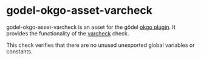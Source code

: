 godel-okgo-asset-varcheck
=========================
godel-okgo-asset-varcheck is an asset for the gödel [okgo plugin](https://github.com/palantir/okgo). It provides the
functionality of the [varcheck](https://github.com/opennota/check/tree/master/cmd/varcheck) check.

This check verifies that there are no unused unexported global variables or constants.

